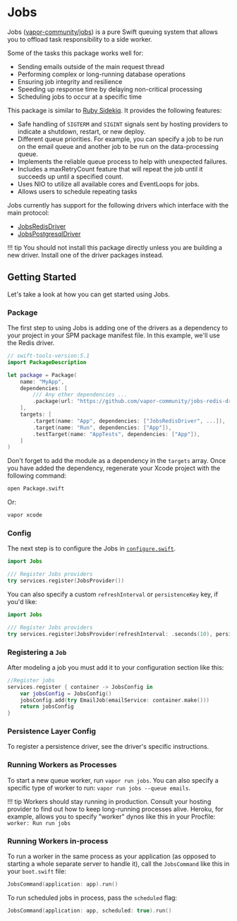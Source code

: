 # Jobs

Jobs ([vapor-community/jobs](https://github.com/vapor/jobs)) is a pure Swift queuing system that allows you to offload task responsibility to a side worker. 

Some of the tasks this package works well for:

- Sending emails outside of the main request thread
- Performing complex or long-running database operations 
- Ensuring job integrity and resilience 
- Speeding up response time by delaying non-critical processing
- Scheduling jobs to occur at a specific time

This package is similar to [Ruby Sidekiq](https://github.com/mperham/sidekiq). It provides the following features:

- Safe handling of `SIGTERM` and `SIGINT` signals sent by hosting providers to indicate a shutdown, restart, or new deploy.
- Different queue priorities. For example, you can specify a job to be run on the email queue and another job to be run on the data-processing queue.
- Implements the reliable queue process to help with unexpected failures.
- Includes a maxRetryCount feature that will repeat the job until it succeeds up until a specified count.
- Uses NIO to utilize all available cores and EventLoops for jobs.
- Allows users to schedule repeating tasks

Jobs currently has support for the following drivers which interface with the main protocol:

- [JobsRedisDriver](https://github.com/vapor/jobs-redis-driver)
- [JobsPostgresqlDriver](https://github.com/vapor-community/jobs-postgresql-driver)

!!! tip
    You should not install this package directly unless you are building a new driver. Install one of the driver packages instead. 

## Getting Started

Let's take a look at how you can get started using Jobs.

### Package

The first step to using Jobs is adding one of the drivers as a dependency to your project in your SPM package manifest file. In this example, we'll use the Redis driver. 

```swift
// swift-tools-version:5.1
import PackageDescription

let package = Package(
    name: "MyApp",
    dependencies: [
        /// Any other dependencies ...
        .package(url: "https://github.com/vapor-community/jobs-redis-driver.git", from: "0.2.7"),
    ],
    targets: [
        .target(name: "App", dependencies: ["JobsRedisDriver", ...]),
        .target(name: "Run", dependencies: ["App"]),
        .testTarget(name: "AppTests", dependencies: ["App"]),
    ]
)
```

Don't forget to add the module as a dependency in the `targets` array. Once you have added the dependency, regenerate your Xcode project with the following command:

```sh
open Package.swift
```

Or:

```sh
vapor xcode
```

### Config

The next step is to configure the Jobs in [`configure.swift`](../getting-started/structure.md#configureswift).

```swift
import Jobs

/// Register Jobs providers
try services.register(JobsProvider())
```

You can also specify a custom `refreshInterval` or `persistenceKey` key, if you'd like:

```swift
import Jobs

/// Register Jobs providers
try services.register(JobsProvider(refreshInterval: .seconds(10), persistenceKey: "custom_key", commandKey: "queues"))
```

### Registering a `Job`

After modeling a job you must add it to your configuration section like this:

```swift
//Register jobs
services.register { container -> JobsConfig in
    var jobsConfig = JobsConfig()
    jobsConfig.add(try EmailJob(emailService: container.make()))
    return jobsConfig
}
```

### Persistence Layer Config

To register a persistence driver, see the driver's specific instructions. 

### Running Workers as Processes

To start a new queue worker, run `vapor run jobs`. You can also specify a specific type of worker to run: `vapor run jobs --queue emails`.

!!! tip
    Workers should stay running in production. Consult your hosting provider to find out how to keep long-running processes alive. Heroku, for example, allows you to specify "worker" dynos like this in your Procfile: `worker: Run run jobs`

### Running Workers in-process

To run a worker in the same process as your application (as opposed to starting a whole separate server to handle it), call the `JobsCommand` like this in your `boot.swift` file:

```swift
JobsCommand(application: app).run()
```

To run scheduled jobs in process, pass the `scheduled` flag:

```swift
JobsCommand(application: app, scheduled: true).run()
```
